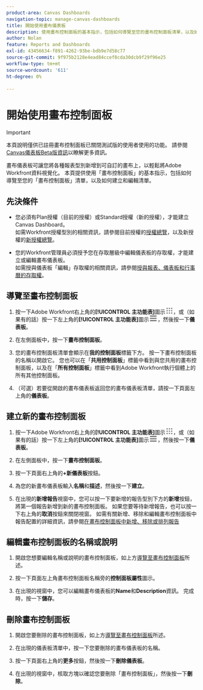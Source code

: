 ```yaml
---
product-area: Canvas Dashboards
navigation-topic: manage-canvas-dashboards
title: 開始使用畫布儀表板
description: 使用畫布控制面板的基本指示，包括如何導覽至您的畫布控制面板清單，以及如何建立和編輯它們。
author: Nolan
feature: Reports and Dashboards
exl-id: 43456634-f891-4262-93be-bdb9e7d58c77
source-git-commit: 9f975b2128e4ead84ccef8cda30dcb9f29f96e25
workflow-type: tm+mt
source-wordcount: '611'
ht-degree: 0%

---
```


# 開始使用畫布控制面板

>[!IMPORTANT]
>
>本頁說明僅供已註冊畫布控制面板已關閉測試版的使用者使用的功能。 請參閱[Canvas儀表板Beta版資訊](/help/quicksilver/product-announcements/betas/canvas-dashboards-beta/canvas-dashboards-beta-information.md)以瞭解更多資訊。

畫布儀表板可讓您將各種報表型別新增到可自訂的畫布上，以輕鬆將Adobe Workfront資料視覺化。 本頁提供使用「畫布控制面板」的基本指示，包括如何導覽至您的「畫布控制面板」清單，以及如何建立和編輯清單。

## 先決條件

* 您必須有Plan授權（目前的授權）或Standard授權（新的授權），才能建立Canvas Dashboard。\
  如需Workfront授權型別的相關資訊，請參閱目前授權的[授權總覽](/help/quicksilver/administration-and-setup/add-users/access-levels-and-object-permissions/wf-licenses.md)，以及新授權的[新授權總覽](/help/quicksilver/administration-and-setup/add-users/how-access-levels-work/licenses-overview.md)。

* 您的Workfront管理員必須授予您在存取層級中編輯儀表板的存取權，才能建立或編輯畫布儀表板。\
  如需授與儀表板「編輯」存取權的相關資訊，請參閱[授與報表、儀表板和行事曆的存取權](/help/quicksilver/administration-and-setup/add-users/configure-and-grant-access/grant-access-reports-dashboards-calendars.md)。

## 導覽至畫布控制面板

1. 按一下Adobe Workfront右上角的&#x200B;**[!UICONTROL 主功能表]**&#x200B;圖示![主功能表](/help/_includes/assets/main-menu-icon.png)，或（如果有的話）按一下左上角的&#x200B;**[!UICONTROL 主功能表]**&#x200B;圖示![主功能表](/help/_includes/assets/main-menu-icon-left-nav.png)，然後按一下&#x200B;**儀表板**。

1. 在左側面板中，按一下&#x200B;**畫布控制面板**。

1. 您的畫布控制面板清單會顯示在&#x200B;**我的控制面板**&#x200B;標籤下方。 按一下畫布控制面板的名稱以開啟它。 您也可以在「**共用控制面板**」標籤中看到與您共用的畫布控制面板，以及在「**所有控制面板**」標籤中看到Adobe Workfront執行個體上的所有其他控制面板。

1. （可選）若要從開啟的畫布儀表板返回您的畫布儀表板清單，請按一下頁面左上角的&#x200B;**儀表板**。

## 建立新的畫布控制面板

1. 按一下Adobe Workfront右上角的&#x200B;**[!UICONTROL 主功能表]**&#x200B;圖示![主功能表](/help/_includes/assets/main-menu-icon.png)，或（如果有的話）按一下左上角的&#x200B;**[!UICONTROL 主功能表]**&#x200B;圖示![主功能表](/help/_includes/assets/main-menu-icon-left-nav.png)，然後按一下&#x200B;**儀表板**。

1. 在左側面板中，按一下&#x200B;**畫布控制面板**。

1. 按一下頁面右上角的&#x200B;**+新儀表板**&#x200B;按鈕。

1. 為您的新畫布儀表板輸入&#x200B;**名稱**&#x200B;和&#x200B;**描述**，然後按一下&#x200B;**建立**。

1. 在出現的&#x200B;**新增報告**&#x200B;視窗中，您可以按一下要新增的報告型別下方的&#x200B;**新增**&#x200B;按鈕，將第一個報告新增到新的畫布控制面板。 如果您要等待新增報告，也可以按一下右上角的&#x200B;**取消**&#x200B;按鈕來關閉視窗。 如需有關新增、移除和編輯畫布控制面板中報告配置的詳細資訊，請參閱[在畫布控制面板中新增、移除或排列報告](/help/quicksilver/reports-and-dashboards/canvas-dashboards/manage-canvas-dashboards/add-remove-arrange-reports.md)

## 編輯畫布控制面板的名稱或說明

1. 開啟您想要編輯名稱或說明的畫布控制面板，如上方[導覽至畫布控制面板](#navigate-to-a-canvas-dashboard)所述。

1. 按一下頁面左上角畫布控制面板名稱旁的&#x200B;**控制面板屬性**&#x200B;圖示。

1. 在出現的視窗中，您可以編輯畫布儀表板的&#x200B;**Name**&#x200B;和&#x200B;**Description**&#x200B;資訊。 完成時，按一下&#x200B;**儲存**。

## 刪除畫布控制面板

1. 開啟您要刪除的畫布控制面板，如上方[導覽至畫布控制面板](#navigate-to-a-canvas-dashboard)所述。

1. 在出現的儀表板清單中，按一下您要刪除的畫布儀表板的名稱。

1. 按一下頁面右上角的&#x200B;**更多**&#x200B;按鈕，然後按一下&#x200B;**刪除儀表板**。

1. 在出現的視窗中，核取方塊以確認您要刪除「畫布控制面板」，然後按一下&#x200B;**刪除**。
